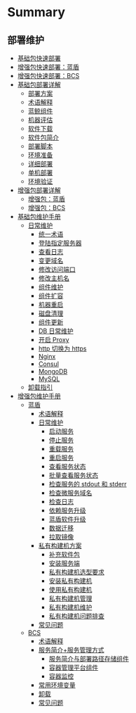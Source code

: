 # Summary

## 部署维护

* [基础包快速部署](产品白皮书/基础包安装/多机部署/quick_install.md)
* [增强包快速部署：蓝盾](产品白皮书/增强包安装/部署安装/CI-start.md)
* [增强包快速部署：BCS](产品白皮书/增强包安装/部署安装/BCS-start.md)
* [基础包部署详解]()
    * [部署方案](产品白皮书/README.md)
    * [术语解释](产品白皮书/术语解释/Term.md)
    * [蓝鲸组件](产品白皮书/术语解释/Architecture.md)
    * [机器评估](产品白皮书/基础包安装/机器评估/evaluate.md)
    * [软件下载](产品白皮书/基础包安装/软件下载/download.md)
    * [软件包简介](产品白皮书/基础包安装/软件包简介/src_overview.md)
    * [部署脚本](产品白皮书/部署脚本/intro.md)
    * [环境准备](产品白皮书/基础包安装/环境准备/get_ready.md)
    * [详细部署](产品白皮书/基础包安装/多机部署/detail_install.md)
    * [单机部署](产品白皮书/基础包安装/单机部署/install_on_single_host.md)
    * [环境验证](产品白皮书/基础包安装/环境验证/check.md)
* [增强包部署详解]()
    * [增强包：蓝盾](产品白皮书/增强包安装/部署安装/CI-V2.md)
    * [增强包：BCS](产品白皮书/增强包安装/部署安装/BCS-V2.md)
* [基础包维护手册]()
    * [日常维护]()
        * [统一术语](产品白皮书/维护手册/日常维护/maintain.md)
        * [登陆指定服务器](产品白皮书/维护手册/日常维护/login_srv.md)
        * [查看日志](产品白皮书/维护手册/日常维护/logs.md)
        * [变更域名](产品白皮书/维护手册/日常维护/change_domain.md)
        * [修改访问端口](产品白皮书/维护手册/日常维护/change_http_port.md)
        * [修改主机名](产品白皮书/维护手册/日常维护/change_hostname.md)
        * [组件维护](产品白皮书/维护手册/日常维护/start_stop.md)
        * [组件扩容](产品白皮书/维护手册/日常维护/scale_node.md)
        * [机器重启](产品白皮书/维护手册/日常维护/host_reboot.md)
        * [磁盘清理](产品白皮书/维护手册/日常维护/disk_clean.md)
        * [组件更新](产品白皮书/维护手册/日常维护/update.md)
        * [DB 日常维护](产品白皮书/维护手册/日常维护/data_backup.md)
        * [开启 Proxy](产品白皮书/维护手册/日常维护/open_proxy.md)
        * [http 切换为 https](产品白皮书/维护手册/日常维护/convert_https.md)
        * [Nginx](产品白皮书/维护手册/日常维护/nginx.md)
        * [Consul](产品白皮书/维护手册/日常维护/consul.md)
        * [MongoDB](产品白皮书/维护手册/日常维护/mongodb.md)
        * [MySQL](产品白皮书/维护手册/日常维护/mysql.md)
    * [卸载指引](产品白皮书/卸载指引/uninstall.md)
* [增强包维护手册]()
    * [蓝盾]()
        * [术语解释](产品白皮书/增强包维护/蓝盾/Term.md)
        * [日常维护]()
            * [启动服务](产品白皮书/增强包维护/蓝盾/Start_service.md)
            * [停止服务](产品白皮书/增强包维护/蓝盾/Stop_service.md)
            * [重载服务](产品白皮书/增强包维护/蓝盾/Overload_service.md)
            * [重启服务](产品白皮书/增强包维护/蓝盾/Restart_service.md)
            * [查看服务状态](产品白皮书/增强包维护/蓝盾/Service_status.md)
            * [批量查看服务状态](产品白皮书/增强包维护/蓝盾/Service_status_bulk.md)
            * [检查服务的 stdout 和 stderr](产品白皮书/增强包维护/蓝盾/Stdout_stderr.md)
            * [检查微服务域名](产品白皮书/增强包维护/蓝盾/Microservice_domainname.md)
            * [检查日志](产品白皮书/增强包维护/蓝盾/Check_log.md)
            * [依赖服务升级](产品白皮书/增强包维护/蓝盾/Service_upgrade.md)
            * [蓝盾软件升级](产品白皮书/增强包维护/蓝盾/Software_upgrade.md)
            * [数据迁移](产品白皮书/增强包维护/蓝盾/Data_migration.md)
            * [拉取镜像](产品白皮书/增强包维护/蓝盾/Pull_mirror.md)
        * [私有构建机方案]()
            * [补充软件包](产品白皮书/增强包维护/蓝盾/Software_package.md)
            * [安装服务端](产品白皮书/增强包维护/蓝盾/Install_server.md)
            * [私有构建机选型要求](产品白皮书/增强包维护/蓝盾/Machine_requirements.md)
            * [安装私有构建机](产品白皮书/增强包维护/蓝盾/Install_machine.md)
            * [使用私有构建机](产品白皮书/增强包维护/蓝盾/Use_machine.md)
            * [私有构建机管理](产品白皮书/增强包维护/蓝盾/Management_machine.md)
            * [私有构建机维护](产品白皮书/增强包维护/蓝盾/Maintain_machine.md)
            * [私有构建机问题排查](产品白皮书/增强包维护/蓝盾/Check_machine.md)
        * [常见问题](产品白皮书/增强包维护/蓝盾/FAQ.md)
    * [BCS]()
        * [术语解释](产品白皮书/增强包维护/BCS/Term.md)
        * [服务简介+服务管理方式]()
            * [服务简介与部署路径存储组件](产品白皮书/增强包维护/BCS/Service.md)
            * [容器管理平台组件](产品白皮书/增强包维护/BCS/Components.md)
            * [容器监控](产品白皮书/增强包维护/BCS/Monitor.md)
        * [常用环境变量](产品白皮书/增强包维护/BCS/Env_variable.md)
        * [卸载](产品白皮书/增强包维护/BCS/Uninstall.md)
        * [常见问题](产品白皮书/增强包维护/BCS/FAQ.md)
